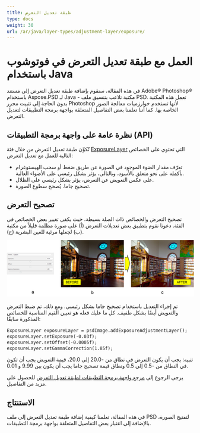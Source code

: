 ```yaml
---
title: طبقة تعديل التعرض
type: docs
weight: 30
url: /ar/java/layer-types/adjustment-layer/exposure/
---
```


# العمل مع طبقة تعديل التعرض في فوتوشوب باستخدام Java

في هذه المقالة، سنقوم بإضافة طبقة تعديل التعرض إلى مستند Adobe® Photoshop® باستخدام Aspose.PSD لـ Java - مكتبة تلاعب بتنسيق ملف PSD. تعمل هذه المكتبة بدون الحاجة إلى تثبيت محرر Photoshop لأنها تستخدم خوارزميات معالجة الصور الخاصة بها. كما أننا تعلمنا بعض التفاصيل المتعلقة بواجهة برمجة التطبيقات لتعديل التعرض.

## نظرة عامة على واجهة برمجة التطبيقات (API)

تُكوِّن طبقة تعديل التعرض من خلال فئة [ExposureLayer](https://reference.aspose.com/psd/java/com.aspose.psd.fileformats.psd.layers.adjustmentlayers/exposurelayer) التي تحتوي على الخصائص التالية للعمل مع تعديل التعرض:

- تعرّف مقدار الضوء الموجود في الصورة عن طريق ضغط أو سحب الهيستوغرام بأكمله على نحو متعلق بالأسود، وبالتالي، يؤثر بشكل رئيسي على الأضواء العالية.
- على عكس التعويض عن التعرض، يؤثر بشكل رئيسي على الظلال.
- تصحيح جاما. يُصحح سطوع الصورة.

## تصحيح التعرض

تصحيح التعرض والخصائص ذات الصلة بسيطة، حيث يكفي تغيير بعض الخصائص في الفئة. دعونا نقوم بتطبيق بعض تعديلات التعرض (أ) على صورة مظلمة قليلاً من مكتبة (ب) لجعلها مرئية للعين البشرية (ج).

![مثال على طبقة تعديل التعرض](exposure-adjustment-layer-figure-1.png)

تم إجراء التعديل باستخدام تصحيح جاما بشكل رئيسي. ومع ذلك، تم ضبط التعرض والتعويض أيضًا بشكل طفيف. كل ما عليك فعله هو تعيين القيم المناسبة للخصائص المذكورة سابقًا:

    ExposureLayer exposureLayer = psdImage.addExposureAdjustmentLayer();
    exposureLayer.setExposure(-0.03f);
    exposureLayer.setOffset(-0.0005f);
    exposureLayer.setGammaCorrection(1.85f);

تنبيه: يجب أن يكون التعرض في نطاق من -20.0 إلى 20.0، قيمة التعويض يجب أن تكون في النطاق من -0.5 إلى 0.5 ونطاق قيمة تصحيح جاما يجب أن يكون بين 9.99 و 0.01.

يرجى الرجوع إلى [مرجع واجهة برمجة التطبيقات لطبقة تعديل التعرض](https://reference.aspose.com/psd/java/com.aspose.psd.fileformats.psd.layers.adjustmentlayers/ExposureLayer) للحصول على مزيد من التفاصيل.

## الاستنتاج

في هذه المقالة، تعلمنا كيفية إضافة طبقة تعديل التعرض إلى ملف PSD لتفتيح الصورة، بالإضافة إلى اعتبار بعض التفاصيل المتعلقة بواجهة برمجة التطبيقات.